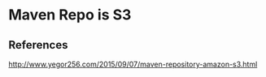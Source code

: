 # Maven Repo is S3


## References

http://www.yegor256.com/2015/09/07/maven-repository-amazon-s3.html
